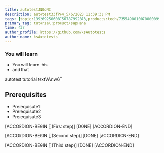 ```yaml
---
title: autotestJN0oNI
description: autotest33fPo4_5/6/2020 11:39:31 PM
tags: [topic:139269250608756787992873,products:tech/73554900100700000996,tutorial:experience/advanced]
primary_tag: tutorial:product/sapHana
time: 437
author_profile: https://github.com/ksAutotests
author_name: ksAutotests
---
```

### You will learn
- You will learn this
- and that

autotest tutorial textVAnw6T

## Prerequisites
- Prerequisute1
- Prerequisute2
- Prerequisute3

[ACCORDION-BEGIN [](First step)]
[DONE]
[ACCORDION-END]

[ACCORDION-BEGIN [](Second step)]
[DONE]
[ACCORDION-END]

[ACCORDION-BEGIN [](Third step)]
[DONE]
[ACCORDION-END]

